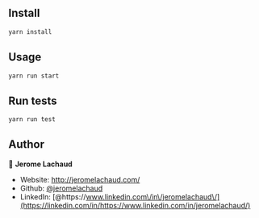 ## Install

```sh
yarn install
```

## Usage

```sh
yarn run start
```

## Run tests

```sh
yarn run test
```

## Author

👤 **Jerome Lachaud**

- Website: http://jeromelachaud.com/
- Github: [@jeromelachaud](https://github.com/jeromelachaud)
- LinkedIn: [@https:\/\/www.linkedin.com\/in\/jeromelachaud\/](https://linkedin.com/in/https://www.linkedin.com/in/jeromelachaud/)
